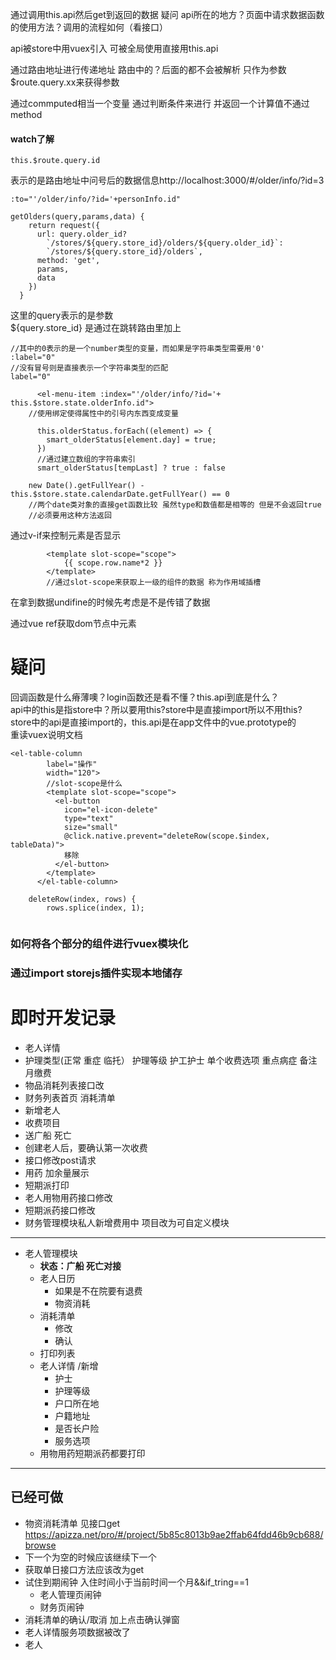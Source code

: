 通过调用this.api然后get到返回的数据 
疑问 api所在的地方？页面中请求数据函数的使用方法？调用的流程如何（看接口）

api被store中用vuex引入 可被全局使用直接用this.api

通过路由地址进行传递地址 路由中的？后面的都不会被解析 只作为参数$route.query.xx来获得参数

通过commputed相当一个变量 通过判断条件来进行 并返回一个计算值不通过method
#### watch了解  

~~~
this.$route.query.id
~~~
表示的是路由地址中问号后的数据信息http://localhost:3000/#/older/info/?id=3<br>
~~~
:to="'/older/info/?id='+personInfo.id"
~~~
~~~
getOlders(query,params,data) {
    return request({
      url: query.older_id?
        `/stores/${query.store_id}/olders/${query.older_id}`:
        `/stores/${query.store_id}/olders`,
      method: 'get',
      params,
      data
    })
  }
~~~  
这里的query表示的是参数<br>
${query.store_id} 是通过在跳转路由里加上
~~~
//其中的0表示的是一个number类型的变量，而如果是字符串类型需要用'0'
:label="0"
//没有冒号则是直接表示一个字符串类型的匹配
label="0"
~~~

~~~
      <el-menu-item :index="'/older/info/?id='+ this.$store.state.olderInfo.id">
    //使用绑定使得属性中的引号内东西变成变量
~~~

~~~
      this.olderStatus.forEach((element) => {
        smart_olderStatus[element.day] = true;
      })
      //通过建立数组的字符串索引
      smart_olderStatus[tempLast] ? true : false
~~~

~~~
    new Date().getFullYear() - this.$store.state.calendarDate.getFullYear() == 0
    //两个date类对象的直接get函数比较 虽然type和数值都是相等的 但是不会返回true
    //必须要用这种方法返回
~~~

通过v-if来控制元素是否显示

~~~
        <template slot-scope="scope">
            {{ scope.row.name*2 }}
        </template>
        //通过slot-scope来获取上一级的组件的数据 称为作用域插槽
~~~
      
在拿到数据undifine的时候先考虑是不是传错了数据

通过vue ref获取dom节点中元素
# 疑问
回调函数是什么瘠薄噢？login函数还是看不懂？this.api到底是什么？  
api中的this是指store中？所以要用this?store中是直接import所以不用this?  
store中的api是直接import的，this.api是在app文件中的vue.prototype的  
重读vuex说明文档
~~~
<el-table-column
        label="操作"
        width="120">
        //slot-scope是什么
        <template slot-scope="scope">
          <el-button
            icon="el-icon-delete"
            type="text"
            size="small"
            @click.native.prevent="deleteRow(scope.$index, tableData)">
            移除
          </el-button>
        </template>
      </el-table-column>
      
    deleteRow(index, rows) {
        rows.splice(index, 1);
      
~~~
### 如何将各个部分的组件进行vuex模块化
### 通过import storejs插件实现本地储存
# 即时开发记录
+ 老人详情  
+ 护理类型(正常 重症 临托） 护理等级 护工护士 单个收费选项 重点病症 备注 月缴费   
+ 物品消耗列表接口改  
+ 财务列表首页 消耗清单
+ 新增老人  
+ 收费项目
+ 送广船 死亡  
+ 创建老人后，要确认第一次收费
+ 接口修改post请求
+ 用药 加余量展示
+ 短期派打印
+ 老人用物用药接口修改
+ 短期派药接口修改
+ 财务管理模块私人新增费用中 项目改为可自定义模块

---
+ 老人管理模块
  + **状态：广船 死亡对接**
  + 老人日历
    + 如果是不在院要有退费
    + 物资消耗
  + 消耗清单
    + 修改
    + 确认
  + 打印列表
  + 老人详情 /新增
    + 护士
    + 护理等级
    + 户口所在地
    + 户籍地址
    + 是否长户险
    + 服务选项
  + 用物用药短期派药都要打印
--- 
## 已经可做

+ 物资消耗清单 见接口get https://apizza.net/pro/#/project/5b85c8013b9ae2ffab64fdd46b9cb688/browse
+ 下一个为空的时候应该继续下一个
+ 获取单日接口方法应该改为get
+ 试住到期闹钟 入住时间小于当前时间一个月&&if_tring==1
  + 老人管理页闹钟
  + 财务页闹钟
+ 消耗清单的确认/取消 加上点击确认弹窗
+ 老人详情服务项数据被改了
+ 老人

